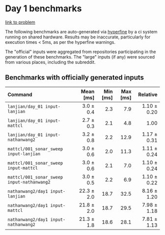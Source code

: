 # Day 1 benchmarks

[link to problem](http://adventofcode.com/2021/day/1)

The following benchmarks are auto-generated via [hyperfine](https://github.com/sharkdp/hyperfine) by a ci system running on shared hardware. Results may be inaccurate, particularly for execution times < 5ms, as per the hyperfine warnings.

The "official" inputs were aggregated from repositories participating in the generation of these benchmarks. The "large" inputs (if any) were sourced from various places, including the subreddit.

## Benchmarks with officially generated inputs
| Command | Mean [ms] | Min [ms] | Max [ms] | Relative |
|:---|---:|---:|---:|---:|
| `lanjian/day_01 input-lanjian` | 3.0 ± 0.4 | 2.3 | 7.9 | 1.10 ± 0.20 |
| `lanjian/day_01 input-mattcl` | 2.7 ± 0.3 | 2.1 | 4.8 | 1.00 |
| `lanjian/day_01 input-nathanwang2` | 3.2 ± 0.8 | 2.2 | 12.9 | 1.17 ± 0.31 |
| `mattcl/001_sonar_sweep input-lanjian` | 3.0 ± 0.6 | 2.0 | 11.3 | 1.11 ± 0.24 |
| `mattcl/001_sonar_sweep input-mattcl` | 3.0 ± 0.6 | 2.1 | 7.0 | 1.10 ± 0.24 |
| `mattcl/001_sonar_sweep input-nathanwang2` | 3.0 ± 0.5 | 2.2 | 6.9 | 1.10 ± 0.22 |
| `nathanwang2/day1 input-lanjian` | 22.3 ± 2.0 | 18.7 | 32.5 | 8.16 ± 1.20 |
| `nathanwang2/day1 input-mattcl` | 21.8 ± 2.0 | 18.7 | 29.5 | 7.98 ± 1.18 |
| `nathanwang2/day1 input-nathanwang2` | 21.3 ± 1.8 | 18.6 | 28.1 | 7.81 ± 1.13 |
